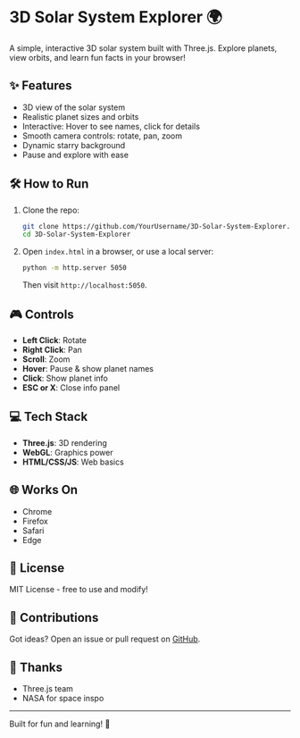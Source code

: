 # 3D Solar System Explorer 🌍

A simple, interactive 3D solar system built with Three.js. Explore planets, view orbits, and learn fun facts in your browser!

## ✨ Features
- 3D view of the solar system
- Realistic planet sizes and orbits
- Interactive: Hover to see names, click for details
- Smooth camera controls: rotate, pan, zoom
- Dynamic starry background
- Pause and explore with ease

## 🛠️ How to Run
1. Clone the repo:
   ```bash
   git clone https://github.com/YourUsername/3D-Solar-System-Explorer.git
   cd 3D-Solar-System-Explorer
   ```
2. Open `index.html` in a browser, or use a local server:
   ```bash
   python -m http.server 5050
   ```
   Then visit `http://localhost:5050`.

## 🎮 Controls
- **Left Click**: Rotate
- **Right Click**: Pan
- **Scroll**: Zoom
- **Hover**: Pause & show planet names
- **Click**: Show planet info
- **ESC or X**: Close info panel

## 💻 Tech Stack
- **Three.js**: 3D rendering
- **WebGL**: Graphics power
- **HTML/CSS/JS**: Web basics

## 🌐 Works On
- Chrome
- Firefox
- Safari
- Edge

## 📝 License
MIT License - free to use and modify!

## 🤝 Contributions
Got ideas? Open an issue or pull request on [GitHub](https://github.com/haoyupan2003/3D-Solar-System-Explorer/issues).

## 🌟 Thanks
- Three.js team
- NASA for space inspo

---

Built for fun and learning! 🚀

